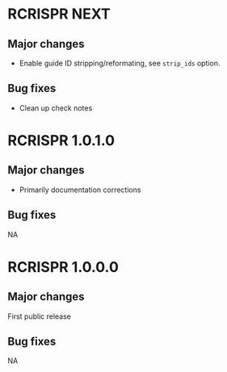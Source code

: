 # RCRISPR NEXT

## Major changes

* Enable guide ID stripping/reformating, see `strip_ids` option.

## Bug fixes

* Clean up check notes

# RCRISPR 1.0.1.0

## Major changes

* Primarily documentation corrections

## Bug fixes

NA

# RCRISPR 1.0.0.0

## Major changes

First public release

## Bug fixes

NA

